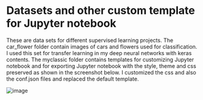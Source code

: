 # Datasets and other custom template for Jupyter notebook
These are data sets for different supervised learning projects. The car_flower folder contain images of cars and flowers used for classification. I used this set for transfer learning in my deep neural networks with keras contents. 
The myclassic folder contains templates for customizing Jupyter notebook and for exporting Jupyter notebook with the style, theme and css preserved as shown in the screenshot below. I customized the css and also the conf.json files and replaced the default template. 

![image](https://user-images.githubusercontent.com/45580710/147376109-c43f0bea-aff0-4d3f-97a2-120968a1a1fc.png) 
